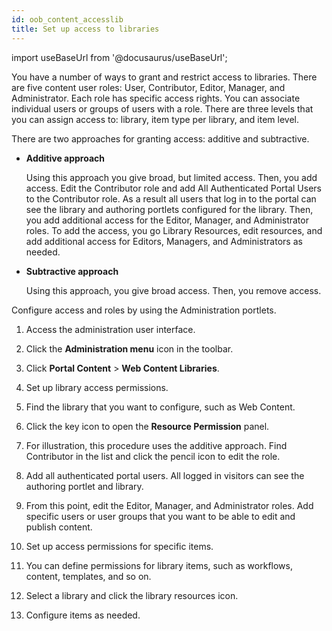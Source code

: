 ```yaml
---
id: oob_content_accesslib
title: Set up access to libraries
---
```

import useBaseUrl from '@docusaurus/useBaseUrl';



You have a number of ways to grant and restrict access to libraries. There are five content user roles: User, Contributor, Editor, Manager, and Administrator. Each role has specific access rights. You can associate individual users or groups of users with a role. There are three levels that you can assign access to: library, item type per library, and item level.

There are two approaches for granting access: additive and subtractive.

-   **Additive approach**

    Using this approach you give broad, but limited access. Then, you add access. Edit the Contributor role and add All Authenticated Portal Users to the Contributor role. As a result all users that log in to the portal can see the library and authoring portlets configured for the library. Then, you add additional access for the Editor, Manager, and Administrator roles. To add the access, you go Library Resources, edit resources, and add additional access for Editors, Managers, and Administrators as needed.


-   **Subtractive approach**

    Using this approach, you give broad access. Then, you remove access.


Configure access and roles by using the Administration portlets.

1.  Access the administration user interface.
2.  Click the **Administration menu** icon in the toolbar.

3.  Click **Portal Content** \> **Web Content Libraries**.

4.  Set up library access permissions.
5.  Find the library that you want to configure, such as Web Content.

6.  Click the key icon to open the **Resource Permission** panel.

7.  For illustration, this procedure uses the additive approach. Find Contributor in the list and click the pencil icon to edit the role.

8.  Add all authenticated portal users. All logged in visitors can see the authoring portlet and library.

9.  From this point, edit the Editor, Manager, and Administrator roles. Add specific users or user groups that you want to be able to edit and publish content.

10. Set up access permissions for specific items.
11. You can define permissions for library items, such as workflows, content, templates, and so on.

12. Select a library and click the library resources icon.

13. Configure items as needed.



